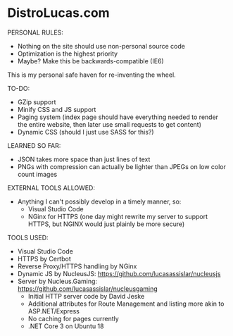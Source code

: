 # DistroLucas.com
PERSONAL RULES:
- Nothing on the site should use non-personal source code
- Optimization is the highest priority
- Maybe? Make this be backwards-compatible (IE6)

This is my personal safe haven for re-inventing the wheel.

TO-DO:
- GZip support
- Minify CSS and JS support
- Paging system (index page should have everything needed to render the entire website, then later use small requests to get content)
- Dynamic CSS (should I just use SASS for this?)

LEARNED SO FAR:
- JSON takes more space than just lines of text
- PNGs with compression can actually be lighter than JPEGs on low color count images

EXTERNAL TOOLS ALLOWED:
- Anything I can't possibly develop in a timely manner, so:
    - Visual Studio Code
    - NGinx for HTTPS (one day might rewrite my server to support HTTPS, but NGINX would just plainly be more secure)

TOOLS USED:
- Visual Studio Code
- HTTPS by Certbot
- Reverse Proxy/HTTPS handling by NGinx
- Dynamic JS by NucleusJS: https://github.com/lucasassislar/nucleusjs
- Server by Nucleus.Gaming: https://github.com/lucasassislar/nucleusgaming
    - Initial HTTP server code by David Jeske
    - Additional attributes for Route Management and listing more akin to ASP.NET/Express
    - No caching for pages currently
	- .NET Core 3 on Ubuntu 18
